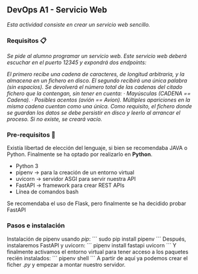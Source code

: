 ## DevOps A1 - Servicio Web
_Esta actividad consiste en crear un servicio web sencillo._

### Requisitos 📋
_Se pide al alumno programar un servicio web. Este servicio web deberá escuchar en el puerto 12345 y expondrá dos endpoints:_

_El primero recibe una cadena de caracteres, de longitud arbitraria, y la almacena en un fichero en disco.
El segundo recibirá una única palabra (sin espacios). Se devolverá el número total de las cadenas del citado fichero que la contengan, sin tener en cuenta:
 · Mayúsculas (CADENA == Cadena).
 · Posibles acentos (avión == Avion).
Múltiples apariciones en la misma cadena cuentan como una única.
Como requisito, el fichero donde se guardan los datos se debe persistir en disco y leerlo al arrancar el proceso. Si no existe, se creará vacío._

### Pre-requisitos 🔧
Existía libertad de elección del lenguaje, si bien se recomendaba JAVA o Python. Finalmente se ha optado por realizarlo en **Python**.

* Python 3
* pipenv -> para la creación de un entorno virtual
* uvicorn -> servidor ASGI para servir nuestra API
* FastAPI -> framework para crear REST APIs
* Línea de comandos bash

Se recomendaba el uso de Flask, pero finalmente se ha decidido probar FastAPI

### Pasos e instalación 
Instalación de pipenv usando _pip_:
´´´
sudo pip install pipenv
´´´
Después, instalaremos FastAPI y uvicorn:
´´´
pipenv install fastapi uvicorn
´´´
Y finalmente activamos el entorno virtual para tener acceso a los paquetes recién instalados:
´´´
pipenv shell
´´´
A partir de aquí ya podemos crear el ficher _.py_ y empezar a montar nuestro servidor.

